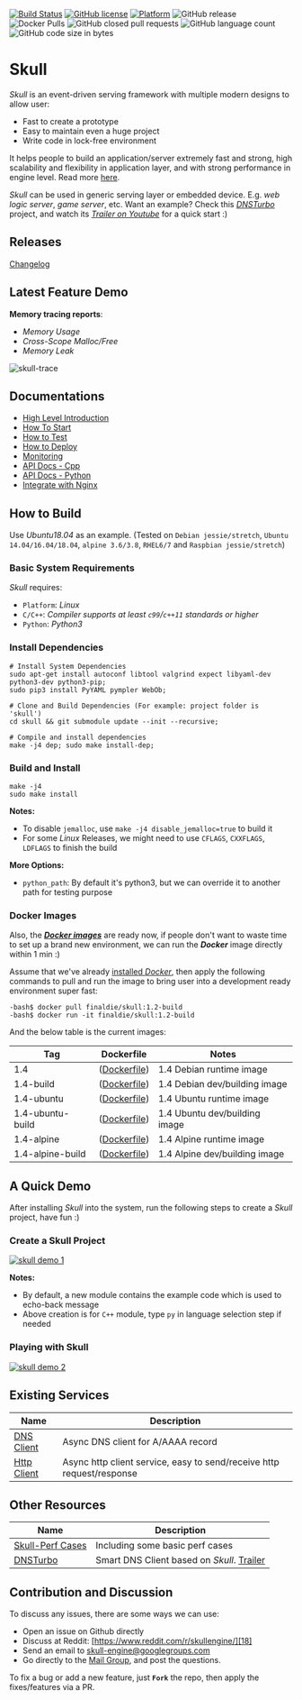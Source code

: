 [![Build Status](https://travis-ci.org/finaldie/skull.svg?branch=master)](https://travis-ci.org/finaldie/skull)
[![GitHub license](https://img.shields.io/github/license/finaldie/skull.svg)]()
[![Platform](https://img.shields.io/badge/platform-Linux-blue.svg)]()
![GitHub release](https://img.shields.io/github/release/finaldie/skull.svg)
![Docker Pulls](https://img.shields.io/docker/pulls/finaldie/skull.svg)
![GitHub closed pull requests](https://img.shields.io/github/issues-pr-closed/finaldie/skull.svg)
![GitHub language count](https://img.shields.io/github/languages/count/finaldie/skull.svg)
![GitHub code size in bytes](https://img.shields.io/github/languages/code-size/finaldie/skull.svg)

Skull
=====
_Skull_ is an event-driven serving framework with multiple modern designs to allow user:
* Fast to create a prototype
* Easy to maintain even a huge project
* Write code in lock-free environment

It helps people to build an application/server extremely fast and strong, high scalability and flexibility in application layer, and with strong performance in engine level. Read more [here][6].

_Skull_ can be used in generic serving layer or embedded device. E.g. _web logic server_, _game server_, etc. Want an example? Check this [_DNSTurbo_][16] project, and watch its [_Trailer on Youtube_][19] for a quick start :)

## Releases
[Changelog](ChangeLog.md)

## Latest Feature Demo
**Memory tracing reports**:
* _Memory Usage_
* _Cross-Scope Malloc/Free_
* _Memory Leak_

![skull-trace](https://github.com/finaldie/misc/blob/master/articals/skull/tracer/skull-trace-report.gif)

## Documentations
* [High Level Introduction][6]
* [How To Start][7]
* [How to Test][8]
* [How to Deploy][9]
* [Monitoring][10]
* [API Docs - Cpp][11]
* [API Docs - Python][12]
* [Integrate with Nginx][13]

## How to Build
Use _Ubuntu18.04_ as an example. (Tested on `Debian jessie/stretch`, `Ubuntu 14.04/16.04/18.04`, `alpine 3.6/3.8`, `RHEL6/7` and `Raspbian jessie/stretch`)

### Basic System Requirements
_Skull_ requires:
 - `Platform`: _Linux_
 - `C/C++`: _Compiler supports at least `c99`/`c++11` standards or higher_
 - `Python`: _Python3_

### Install Dependencies
```console
# Install System Dependencies
sudo apt-get install autoconf libtool valgrind expect libyaml-dev python3-dev python3-pip;
sudo pip3 install PyYAML pympler WebOb;

# Clone and Build Dependencies (For example: project folder is 'skull')
cd skull && git submodule update --init --recursive;

# Compile and install dependencies
make -j4 dep; sudo make install-dep;
```

### Build and Install
```console
make -j4
sudo make install
```

**Notes:**
 * To disable `jemalloc`, use `make -j4 disable_jemalloc=true` to build it
 * For some _Linux_ Releases, we might need to use `CFLAGS`, `CXXFLAGS`, `LDFLAGS` to finish the build

**More Options:**
 * `python_path`: By default it's python3, but we can override it to another path for testing purpose

### Docker Images
Also, the [**_Docker images_**][31] are ready now, if people don't want to waste time to set up a brand new environment, we can run the **_Docker_** image directly within 1 min :)

Assume that we've already [installed _Docker_][30], then apply the following commands to pull and run the image to bring user into a development ready environment super fast:
```console
-bash$ docker pull finaldie/skull:1.2-build
-bash$ docker run -it finaldie/skull:1.2-build
```

And the below table is the current images:<br>

Tag              | Dockerfile         | Notes                         |
-----------------|--------------------|-------------------------------|
1.4              | ([Dockerfile][20]) | 1.4 Debian runtime image      |
1.4-build        | ([Dockerfile][21]) | 1.4 Debian dev/building image |
1.4-ubuntu       | ([Dockerfile][22]) | 1.4 Ubuntu runtime image      |
1.4-ubuntu-build | ([Dockerfile][23]) | 1.4 Ubuntu dev/building image |
1.4-alpine       | ([Dockerfile][24]) | 1.4 Alpine runtime image      |
1.4-alpine-build | ([Dockerfile][25]) | 1.4 Alpine dev/building image |

## A Quick Demo
After installing _Skull_ into the system, run the following steps to
create a _Skull_ project, have fun :)

### Create a Skull Project
[![skull demo 1](http://g.recordit.co/6yGrVG7i0s.gif)]()

**Notes:**
 * By default, a new module contains the example code which is used to echo-back message
 * Above creation is for `C++` module, type `py` in language selection step if needed

### Playing with Skull
[![skull demo 2](http://g.recordit.co/vSON9N6nuV.gif)]()

## Existing Services
Name                  | Description |
----------------------|-------------|
[DNS Client][2] | Async DNS client for A/AAAA record |
[Http Client][15] | Async http client service, easy to send/receive http request/response |

## Other Resources
Name                  | Description |
----------------------|-------------|
[Skull-Perf Cases][5] | Including some basic perf cases |
[DNSTurbo][16]        | Smart DNS Client based on _Skull_. [Trailer][17] |

## Contribution and Discussion
To discuss any issues, there are some ways we can use:
 - Open an issue on Github directly
 - Discuss at Reddit: [https://www.reddit.com/r/skullengine/][18]
 - Send an email to skull-engine@googlegroups.com
 - Go directly to the [Mail Group][14], and post the questions.

To fix a bug or add a new feature, just **`Fork`** the repo, then apply the fixes/features via a PR.

[1]: https://github.com/finaldie/skull-admin-c
[2]: https://github.com/finaldie/skull-service-dns
[3]: https://developers.google.com/protocol-buffers/
[4]: https://github.com/finaldie/final_libs
[5]: https://github.com/finaldie/skull-perf
[6]: https://github.com/finaldie/skull/wiki
[7]: https://github.com/finaldie/skull/wiki/How-To-Start
[8]: https://github.com/finaldie/skull/wiki/How-To-Test
[9]: https://github.com/finaldie/skull/wiki/How-To-Deploy
[10]: https://github.com/finaldie/skull/wiki/Monitoring
[11]: https://github.com/finaldie/skull/wiki/API-Doc-:-Cpp
[12]: https://github.com/finaldie/skull/wiki/API-Doc-:-Python
[13]: https://github.com/finaldie/skull/wiki/Integrate-with-Nginx
[14]: https://groups.google.com/forum/#!forum/skull-engine
[15]: https://github.com/finaldie/skull-service-httpcli
[16]: https://github.com/finaldie/DNSTurbo
[17]: https://github.com/finaldie/DNSTurbo#trailer
[18]: https://www.reddit.com/r/skullengine/
[19]: https://www.youtube.com/watch?v=2u_-Wl7sDdA

[20]: https://github.com/finaldie/dockerfiles/blob/master/skull/1.4/Dockerfile
[21]: https://github.com/finaldie/dockerfiles/blob/master/skull/1.4/Dockerfile.build
[22]: https://github.com/finaldie/dockerfiles/blob/master/skull/1.4/ubuntu/Dockerfile
[23]: https://github.com/finaldie/dockerfiles/blob/master/skull/1.4/ubuntu/Dockerfile.build
[24]: https://github.com/finaldie/dockerfiles/blob/master/skull/1.4/alpine/Dockerfile
[25]: https://github.com/finaldie/dockerfiles/blob/master/skull/1.4/alpine/Dockerfile.build

[30]: https://docs.docker.com/engine/installation/linux/docker-ce/ubuntu/
[31]: https://hub.docker.com/r/finaldie/skull/
